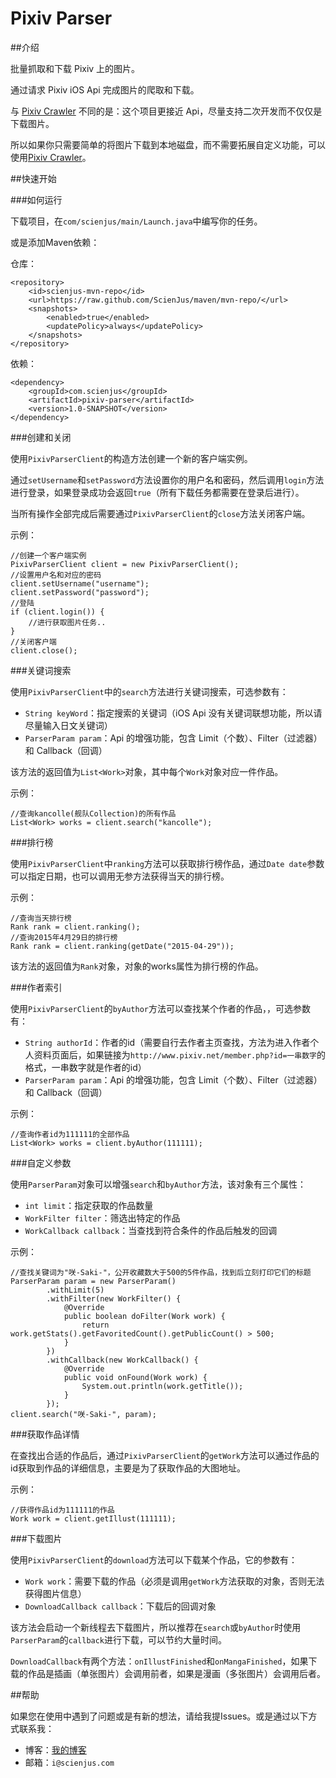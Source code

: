 # Pixiv Parser

##介绍

批量抓取和下载 Pixiv 上的图片。

通过请求 Pixiv iOS Api 完成图片的爬取和下载。

与 [Pixiv Crawler][1] 不同的是：这个项目更接近 Api，尽量支持二次开发而不仅仅是下载图片。

所以如果你只需要简单的将图片下载到本地磁盘，而不需要拓展自定义功能，可以使用[Pixiv Crawler][1]。

##快速开始

###如何运行

下载项目，在`com/scienjus/main/Launch.java`中编写你的任务。

或是添加Maven依赖：

仓库：

```
<repository>
    <id>scienjus-mvn-repo</id>
    <url>https://raw.github.com/ScienJus/maven/mvn-repo/</url>
    <snapshots>
        <enabled>true</enabled>
        <updatePolicy>always</updatePolicy>
    </snapshots>
</repository>
```

依赖：

```
<dependency>
    <groupId>com.scienjus</groupId>
    <artifactId>pixiv-parser</artifactId>
    <version>1.0-SNAPSHOT</version>
</dependency>
```

###创建和关闭

使用`PixivParserClient`的构造方法创建一个新的客户端实例。

通过`setUsername`和`setPassword`方法设置你的用户名和密码，然后调用`login`方法进行登录，如果登录成功会返回`true`（所有下载任务都需要在登录后进行）。

当所有操作全部完成后需要通过`PixivParserClient`的`close`方法关闭客户端。

示例：

```
//创建一个客户端实例
PixivParserClient client = new PixivParserClient();
//设置用户名和对应的密码
client.setUsername("username");
client.setPassword("password");
//登陆
if (client.login()) {
    //进行获取图片任务..
}
//关闭客户端
client.close();
```

###关键词搜索

使用`PixivParserClient`中的`search`方法进行关键词搜索，可选参数有：
 - `String keyWord`：指定搜索的关键词（iOS Api 没有关键词联想功能，所以请尽量输入日文关键词）
 - `ParserParam param`：Api 的增强功能，包含 Limit（个数）、Filter（过滤器）和 Callback（回调）

该方法的返回值为`List<Work>`对象，其中每个`Work`对象对应一件作品。

 
示例：

```
//查询kancolle(舰队Collection)的所有作品
List<Work> works = client.search("kancolle");
```

###排行榜

使用`PixivParserClient`中`ranking`方法可以获取排行榜作品，通过`Date date`参数可以指定日期，也可以调用无参方法获得当天的排行榜。

示例：

```
//查询当天排行榜
Rank rank = client.ranking();
//查询2015年4月29日的排行榜
Rank rank = client.ranking(getDate("2015-04-29"));
```
该方法的返回值为`Rank`对象，对象的works属性为排行榜的作品。

###作者索引

使用`PixivParserClient`的`byAuthor`方法可以查找某个作者的作品，，可选参数有：
 - `String authorId`：作者的id（需要自行去作者主页查找，方法为进入作者个人资料页面后，如果链接为`http://www.pixiv.net/member.php?id=一串数字`的格式，一串数字就是作者的id）
 - `ParserParam param`：Api 的增强功能，包含 Limit（个数）、Filter（过滤器）和 Callback（回调）

示例：

```
//查询作者id为111111的全部作品
List<Work> works = client.byAuthor(111111);
```

###自定义参数

使用`ParserParam`对象可以增强`search`和`byAuthor`方法，该对象有三个属性：

- `int limit`：指定获取的作品数量
- `WorkFilter filter`：筛选出特定的作品
- `WorkCallback callback`：当查找到符合条件的作品后触发的回调

示例：

```
//查找关键词为"咲-Saki-"，公开收藏数大于500的5件作品，找到后立刻打印它们的标题
ParserParam param = new ParserParam()
        .withLimit(5)
        .withFilter(new WorkFilter() {
            @Override
            public boolean doFilter(Work work) {
                return work.getStats().getFavoritedCount().getPublicCount() > 500;
            }
        })
        .withCallback(new WorkCallback() {
            @Override
            public void onFound(Work work) {
                System.out.println(work.getTitle());
            }
        });
client.search("咲-Saki-", param);
```

###获取作品详情

在查找出合适的作品后，通过`PixivParserClient`的`getWork`方法可以通过作品的id获取到作品的详细信息，主要是为了获取作品的大图地址。

示例：

```
//获得作品id为111111的作品
Work work = client.getIllust(111111);
```

###下载图片

使用`PixivParserClient`的`download`方法可以下载某个作品，它的参数有：

- `Work work`：需要下载的作品（必须是调用`getWork`方法获取的对象，否则无法获得图片信息）
- `DownloadCallback callback`：下载后的回调对象

该方法会启动一个新线程去下载图片，所以推荐在`search`或`byAuthor`时使用`ParserParam`的`callback`进行下载，可以节约大量时间。

`DownloadCallback`有两个方法：`onIllustFinished`和`onMangaFinished`，如果下载的作品是插画（单张图片）会调用前者，如果是漫画（多张图片）会调用后者。


##帮助

如果您在使用中遇到了问题或是有新的想法，请给我提Issues。或是通过以下方式联系我：
 - 博客：[我的博客][2]
 - 邮箱：`i@scienjus.com`

[1]:https://github.com/ScienJus/pixiv-crawler/
[2]:http://www.scienjus.com

